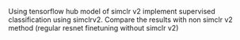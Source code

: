 Using tensorflow hub model of simclr v2 implement supervised classification using simclrv2. Compare the results with non simclr v2 method (regular resnet finetuning without simclr v2) 
